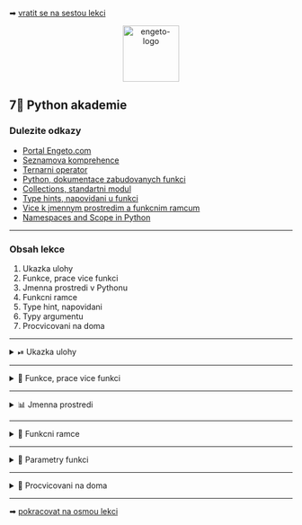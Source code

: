 ➡ [vratit se na sestou lekci](https://github.com/Bralor/python-academy/tree/lekce06)

<p align="center">
  <img alt="engeto-logo" width="100px" src="https://engeto.cz/wp-content/uploads/2019/01/engeto-square.png" />
</p>

## 7⃣ Python akademie
###  Dulezite odkazy
- [Portal Engeto.com](https://engeto.com/)
- [Seznamova komprehence](http://howto.py.cz/cap08.htm#10)
- [Ternarni operator](https://book.pythontips.com/en/latest/ternary_operators.html)
- [Python, dokumentace zabudovanych funkci](https://docs.python.org/3/library/functions.html)
- [Collections, standartni modul](https://docs.python.org/3/library/collections.html#collections.Counter)
- [Type hints, napovidani u funkci](https://www.python.org/dev/peps/pep-0484/)
- [Vice k jmennym prostredim a funkcnim ramcum](https://code.tutsplus.com/tutorials/what-are-python-namespaces-and-why-are-they-needed--cms-28598)
- [Namespaces and Scope in Python](https://realpython.com/python-namespaces-scope/)
---

###  Obsah lekce
1. Ukazka ulohy
2. Funkce, prace vice funkci
3. Jmenna prostredi v Pythonu
4. Funkcni ramce
5. Type hint, napovidani
6. Typy argumentu
7. Procvicovani na doma
---

<details>
  <summary>⏯  Ukazka ulohy</summary>

  1. ✌  [Stahnete si sedmou lekci jako **zip**](https://github.com/Bralor/python-academy/archive/lekce07.zip)
  2. 💪 Presunte se ke stazenemu souboru
  3. 🙏 Spustte soubor **upravene_udaje** v PyCharm
  4. 🐍 Spustte program pomoci klaves **ctrl+shift+F10**
  5. 🎥 Zkousejte!

</details>

---

<details>
  <summary>🎹 Funkce, prace vice funkci</summary>

<details>
  <summary>🤖 Uvodni sekce</summary>

  #### ⚒ Struktura zapisu
  ```python
  #!/usr/bin/python3
  """Lekce #07 - Uvod do programovani, kalkulacka.py"""

  # definice: Hlavni funkce
      # spousteni: Pozdrav
      # spouteni: Nabidka


  # definice: Pozdrav


  # definice: Nabidka


  # spousteni: Hlavni funkce
  ```

---

</details>

<details>
  <summary>🖱 Definice funkci v uvodu</summary>

  #### 🎬 Definice hlavni funkce
  ```python
  def main() -> None:
      """Hlavni ridici funkce nasi kalkulacky"""
      pass
  ```

  #### 🗽 Definice pomocnych funkci
  ```python


  def pozdrav_uzivatele() -> None:
      pass


  def vypis_nabidku() -> None:
      pass
  ```
---

</details>

<details>
  <summary>📣 Dokonceni uvodu</summary>

  #### 👋 Pozdravime uzivatele
  1. Vypisime obsah promenne `uvod`
  2. Zarovname zpravu na stred
  3. Na zaver pridame `oddelovac`
  ```python
  def pozdrav_uzivatele(uvod: str, oddelovac: str) -> None:
      print(f"{uvod}".center(50), end=oddelovac)
  ```

  Definovanou funkci `pozdrav_uzivatele` spustime v ramci funkce `main`:
  ```python
  def main() -> None:
      """Hlavni ridici funkce nasi kalkulacky"""
      pozdrav_uzivatele()
  ```

  Doplnime ve funkci `main` potrebne promenne:
  ```python
  def main() -> None:
      """Hlavni ridici funkce nasi kalkulacky"""
      UVODNI_ZPRAVA = "VITEJTE V PROGRAMU KALKULACKA!"
      ODDELOVAC = f"\n{'=' * 50}\n"

      pozdrav_uzivatele(UVODNI_ZPRAVA, ODDELOVAC)
  ```

</details>

</details>

---

<details>
  <summary>📊 Jmenna prostredi</summary>

<details>
  <summary>❓ O co jde</summary>

  #### 🏖  Motivace
  1. Proc musime promenne zapsat ve funkci `main`?
  2. Muzu je zapsat do jine funkce?
  3. Je v tom vubec nejaky system?
  4. K cemu nas to vede?

  #### ✍ Definice
  Jmenne prostredi (_namespace_) je soubor aktualne zapsanych promennych
  a jejich hodnot. Pro lepsi predstavu si je muzeme vysvetlit jako nejaky druh
  slovniku.
  ```python
  # Pokud mame novy soubor
  namespace_1 = {}

  # Pokud doplnime promenne
  jmeno = "Matous"          # namespace_1
  vek = 33                  # namespace_1

  def f():
    nove_jmeno = "David"    # namespace_2

  # Funkce
  namespace_1 = {"jmeno": "Matous", "vek": 33}
  namespace_2 = {"nove_jmeno": "David"}
  ```
  **Pozor!**, vyse uvedeny priklad je pouze ilustrace.

---

</details>

<details>
  <summary>🌐 Shrnuti k prostredim</summary>

  #### ☝ K zapamatovani
  1. Kazda z funkci ma vlastni _namespace_
  2. Pokud chceme promennou vlozit, pouzijeme parametry funkce
  3. Pokud chceme promennou vratit, pouzijeme `return`
  4. Mimo funkce mame jine _namespace_
  5. Vytvari tedy oddelena prostredi
  6. [The Zen of Python](https://www.python.org/dev/peps/pep-0020/)
  7. Diky jmennym prostredim muzeme vytvorit ruzne funkcni ramce

</details>

</details>

---

<details>
  <summary>🎎 Funkcni ramce</summary>

<details>
  <summary>👭 Rozdeleni ramcu</summary>

  #### 🛡 Funkcni ramce (scopes)
  **Built-In**/zabudovany ramec obsahuje vsechny dostupne objekty, po celou dobu
  behu souboru.

  **Global**/globalni ramec vznika, kdyz spustime nas program a zanikne, jakmile
  interpret ukonci svoji cinnost. Globalni prostredi vytvori take pro nahrane
  moduly/baliky.

  **Local & enclosing**/lokalni & uzavreny ramec interpret vytvori, kdyz
  spusti funkci (pripadne funkci uvnitr funkce).

---
</details>

<details>
  <summary>📺 Ukazky</summary>

  #### 🔨 Zabudovane prostredi
  Pro vypis vsech objektu z tohoto jmenneho prostredi:
  ```
  >>> dir(__buildins__)
  ```

  #### 🌏 Globalni prostredi
  ```python
  JMENO = "Matous"

  def uprav_jmeno(jmeno: str, koncovka: str) -> str:
      return f"{jmeno}{koncovka}"

  zdrobnele = uprav_jmeno(JMENO, "ek")
  print(globals())
  ```

  #### ⛩ Lokalni prostredi
  ```python
  JMENO = "Matous"

  def uprav_jmeno(jmeno: str, koncovka: str) -> str:
      print(locals())
      return f"{jmeno}{koncovka}"

  zdrobnele = uprav_jmeno(JMENO, "ek")
  ```
  **Pozor!**, pokud `locals()` pouzijeme mimo funkcni jmenne prostredi,
  bude vystup stejny jako `globals()`.

  #### 🚧 Uzavrene prostredi
  Specialni varianta, kdy mam uvnitr jednoho prostredi prostredi jine:
  ```python
  def uzavirajici_fce():
      print("Zacina uzavirajici fce")


      def uzavrena_fce():
          print("Zacina uzavrena fce")
          print("Konci uzavrena fce")
          return


          uzavrena_fce()
          print("Konci uzavirajici_fce")
          return


  uzavirajici_fce()
  ```
---
</details>

<details>
  <summary>🎢 Aplikace ramcu</summary>

  #### ☝ K zapamatovani
  Ramce slouzi k oddeleni jednotlivych prostredi. Kazde je udrzovane zvlast,
  ma ruznou delku existence a neovlivnuji ostatni.

  #### 🎉 Dukaz
  ```python
  prostredi = "globalni"

  def a():
      prostredi = "uzavirajici"

      def b():
          prostredi = "lokalni"
          print(prostredi)

      b()
  a()
  ```

  #### ✌ Zaverem
  Struktura umoznuje hierarchicke hledani promennych:
  1. Nejprve prohleda funkci, v niz se nachazi
  2. Pokud neni uvnitr, zkus uzavirajici prostredi (pokud existuje)
  3. Pokud neni uvnitr uzavirajiciho prostredi, posli interpret do globalniho
  4. Pokud neni uvnitr globalniho, zkus seznam zabudovanych objektu
  5. `NameError`

</details>

</details>

---

<details>
  <summary>💬 Parametry funkci</summary>

  #### 📝 Moznosti zapisu
<details>
  <summary>🥇 Podle pozice</summary>

  #### ✏ Priklad
  ```python
  def func(par1, par2, par3):
      print(f"{par1=}")
      print(f"{par2=}")
      print(f"{par3=}")


  func(1, 2, 3)
  ```
---
</details>

<details>
  <summary>🗝  Podle klice</summary>

  #### ✏ Priklad
  ```python
  def func(par1, par2, par3):
      print(f"{par1=}")
      print(f"{par2=}")
      print(f"{par3=}")


  func(par2=2, par3=3, par1=1)
  ```
---
</details>

<details>
  <summary>🎰 Defaultni parametr</summary>

  #### ✏ Priklad
  ```python
  def func(par1, par2, par3=3):
      print(f"{par1=}")
      print(f"{par2=}")
      print(f"{par3=}")


  func(1, 2)
  func(1, 2, 4)
  ```
---
</details>

<details>
  <summary>🆕 Position-only parametry</summary>

  #### ✏ Priklad
  ```python
  def func(par1, /, par2, par3=3):
      print(f"{par1=}")
      print(f"{par2=}")
      print(f"{par3=}")


  func(0, 5, 5)
  func(0, b=5, c=5)
  func(0, c=5, b=5)
  func(a=0, c=5, b=5)
  ```
---
</details>

<details>
  <summary>😱 args</summary>

  #### ✏ Priklad
  ```python
  def func(*args):
      for arg in args:
 https://realpython.com/python-namespaces-scope/         print(f"{arg=}")


  func(0)
  func(0, "a", "b", "c", 10, 12)
  ```
---
</details>

<details>
  <summary>😵 kwargs</summary>

  #### ✏ Priklad
  ```python
  def func(**kwargs):
      for klic, hodnota in kwargs.items():
          print(f"{klic=} -> {hodnota=}")


  func(cislo=11)
  func(cislo=11, jmeno="Matous", datum="11.11.2011")
  ```
---
</details>

<details>
  <summary>🤺Dostupne operace</summary>

  #### ✏ Postup
  1. Chceme vypsat vice ruznych operaci
  2. Spojime symbolem `|`
  3. Na zaver oddelime
  ```python
  def vypis_nabidku(oddelovac: str, *args) -> None:
      print(f"{' | '.join(args)}".center(50), end=oddelovac)
  ```

---
</details>

<details>
  <summary>✍🏻 Uzivatelsky vstup</summary>

  #### ✏ Postup
  1. Uzivatele zada operator
  2. Operator ulozime do promenne
  ```python
  def zvol_operator() -> "str":
      return input("VYBER MATEMATICKOU OPERACI: ")


  operator = zvol_operator()
  ```

---
</details>

<details>
  <summary>🔢Vyber cisel</summary>

  #### ✏ Postup
  1. Uzivatele zada dve ciselne hodnoty oddelene carkou
  2. Udaj ulozime do promenne
  3. Oddelime obe hodnoty
  ```python
  def zvol_cisla() -> "str":
      return input("ZADEJ 2 CISLA ODDELENE CARKOU: ")


  x1, x2 = zvol_cisla()
            .replace(" ", "")
            .split(",")
  ```
---
</details>

<details>
  <summary>📳 Zpracovani hodnot</summary>

  #### ✏ Postup
  1. Vytvorime novou funkci, ktera pouzije 3 parametry
  2. I. parametr - cislo, II. parametr - cislo, III. parametr - operator
  3. Na zaklade operatoru postavime matematickou operaci
  4. Ohlaseni `return` vrati vyslednou hodnotu
  ```python
  def zpracuj_vypocet(x1: "float", x2: "float", op: "str") -> float:
      """
      Uzivatel vlozi hodnoty do parametru:
        x1 -> str [1, 1.1, 11.1, -1.11]
        x2 -> str [2, 2.2, 22.2, -2.22]
        op -> str ["+", "-", "*", "/"]

      Obecna proces funkce:
       x1 = 1, x2 = 2, op = "+" ->  1 + 2
       x1 = 1.11, x2 = 2.22, op = "-" ->  1.11 - 2.22
      """
      return {
        "+": float(x1) + float(x2),
        "-": float(x1) - float(x2),
        "*": float(x1) * float(x2),
        "/": float(x1) / float(x2)
      }.get(op)


  print(f"VYSLEDEK = {zpracuj_vypocet(1, 2, '+')}")
  ```

---
</details>

<details>
  <summary>🔔 Doplnime hlavni funkci</summary>

  #### ✏ Postup
  1. Kalkulacka probiha tak dlouho, dokud ji uzivatel neukonci
  2. Ukoncime pomoci vyrazu `exit`
  3. Zabranime pouziti nevalidnich operaci
  ```python
  def main() -> None:
      """Hlavni ridici funkce nasi kalkulacky"""
      UVODNI_ZPRAVA = "VITEJTE V PROGRAMU KALKULACKA!"
      ODDELOVAC = "=" * 50
      pozdrav_uzivatele(UVODNI_ZPRAVA, ODDELOVAC)

      while (operator := zvol_operator()) != "exit":
          if operator in ("+", "-", "*", "/"):
              x1, x2 = zvol_cisla().replace(" ", "").split(",")
              print(f"VYSLEDEK: {zpracuj_vypocet(x1, x2, operator)}",
                    end=ODDELOVAC)
          else:
              print("NEPODPOROVANY OPERATOR", end=ODDELOVAC)

      else:
          print("UKONCUJI KALKULACKU..")
          quit()
  ```
  **Pozor!**, nakonec nezapomene zavolat hlavni funkci `main`.

</details>

</details>

---

<details>
  <summary>🚧 Procvicovani na doma</summary>

<details>
  <summary>🚧 __doc__</summary>

---
</details>

<details>
  <summary>🚧 anotace funkci</summary>

---
</details>

<details>
  <summary>🚧 type hints</summary>

---
</details>

<details>
  <summary>🚧 Dopiseme funkci pro sumu cisel</summary>

  **Ukazka**
  ```python
# Vkladame libovolny pocet cisel
  1, 2, 3, 4, 5, 6, 7, 8, 9, 0

# Dostavame prumernou hodnotu
  4.5
  ```

  Podminka ve funkci `main`:
  ```python
  elif operator in ("abs", "prum", "prumer"):
      rada = vyber_radu_cisel()
      print(f"RADA CISEL: {rada}, VYSLEDEK: {sum(rada)/len(rada)}",
            end=ODDELOVAC)
  ```

  Samotna funkce:
  ```python
  def zvol_radu_cisel() -> "list":
      rada_cisel = input("VLOZTE CISLA ODDELENA CARKOU: ")
      return [
          float(cislo.strip())
          for cislo in rada_cisel.split(",")
          if cislo != ""
      ]
  ```

---
</details>

<details>
  <summary>🚧 Vlastni uzavrena funkce</summary>

  1. Napiste uzavirajici funkci `vnejsi`
  2. Tato funkce rozdeli string pomoci `@`
  3. Napiste uzavrenou funkci `vnitrni`
  4. Tato funkce vrati oba stringy po rozdeleni `.`
  ```python
  def vnejsi_func(em):
      mail = em.split("@")
      def vnitrni_func():
              return mail[1].split(".")
      domena, *zbytek = vnitrni_func()
      return domena

  print(f"Top-level domain: {vnejsi_func("Matous@gmail.com")}")
  ```

---
</details>

</details>

---
➡ [pokracovat na osmou lekci](https://github.com/Bralor/python-academy/tree/lekce08)


